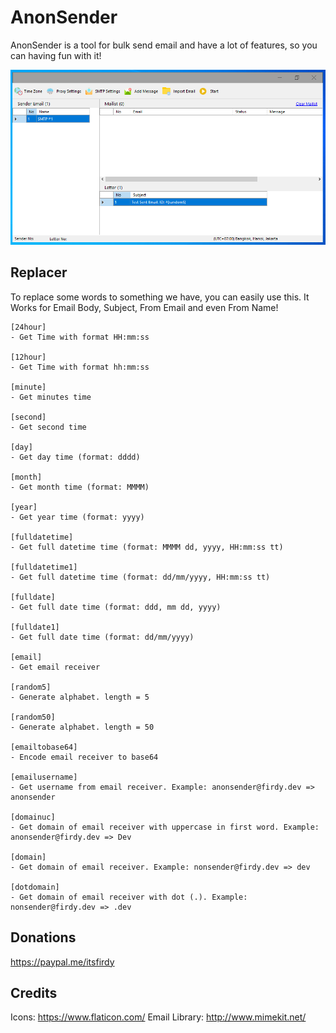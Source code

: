 # AnonSender
AnonSender is a tool for bulk send email and have a lot of features, so you can having fun with it!

![Main Program](Images/main.PNG)

## Replacer
To replace some words to something we have, you can easily use this.
It Works for Email Body, Subject, From Email and even From Name!

```
[24hour]
- Get Time with format HH:mm:ss
    
[12hour]
- Get Time with format hh:mm:ss

[minute]
- Get minutes time

[second]
- Get second time

[day]
- Get day time (format: dddd)

[month]
- Get month time (format: MMMM)

[year]
- Get year time (format: yyyy)

[fulldatetime]
- Get full datetime time (format: MMMM dd, yyyy, HH:mm:ss tt)

[fulldatetime1]
- Get full datetime time (format: dd/mm/yyyy, HH:mm:ss tt)

[fulldate]
- Get full date time (format: ddd, mm dd, yyyy)

[fulldate1]
- Get full date time (format: dd/mm/yyyy)

[email]
- Get email receiver

[random5]
- Generate alphabet. length = 5

[random50]
- Generate alphabet. length = 50

[emailtobase64]
- Encode email receiver to base64

[emailusername]
- Get username from email receiver. Example: anonsender@firdy.dev => anonsender

[domainuc]
- Get domain of email receiver with uppercase in first word. Example: anonsender@firdy.dev => Dev

[domain]
- Get domain of email receiver. Example: nonsender@firdy.dev => dev

[dotdomain]
- Get domain of email receiver with dot (.). Example: nonsender@firdy.dev => .dev
```

## Donations
https://paypal.me/itsfirdy

## Credits
Icons: https://www.flaticon.com/
Email Library: http://www.mimekit.net/
